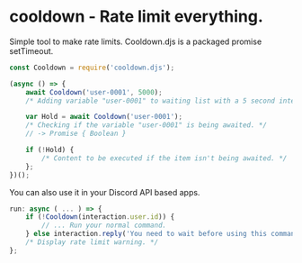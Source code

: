 # cooldown - Rate limit everything.

Simple tool to make rate limits. Cooldown.djs is a packaged promise setTimeout.

```js
const Cooldown = require('cooldown.djs');

(async () => {
    await Cooldown('user-0001', 5000);
    /* Adding variable "user-0001" to waiting list with a 5 second interval. */

    var Hold = await Cooldown('user-0001');
    /* Checking if the variable "user-0001" is being awaited. */
    // -> Promise { Boolean }

    if (!Hold) {
        /* Content to be executed if the item isn't being awaited. */
    };
})();
```

You can also use it in your Discord API based apps.

```js
run: async ( ... ) => {
    if (!Cooldown(interaction.user.id)) {
        // ... Run your normal command.
    } else interaction.reply('You need to wait before using this command again.');
    /* Display rate limit warning. */
};
```
